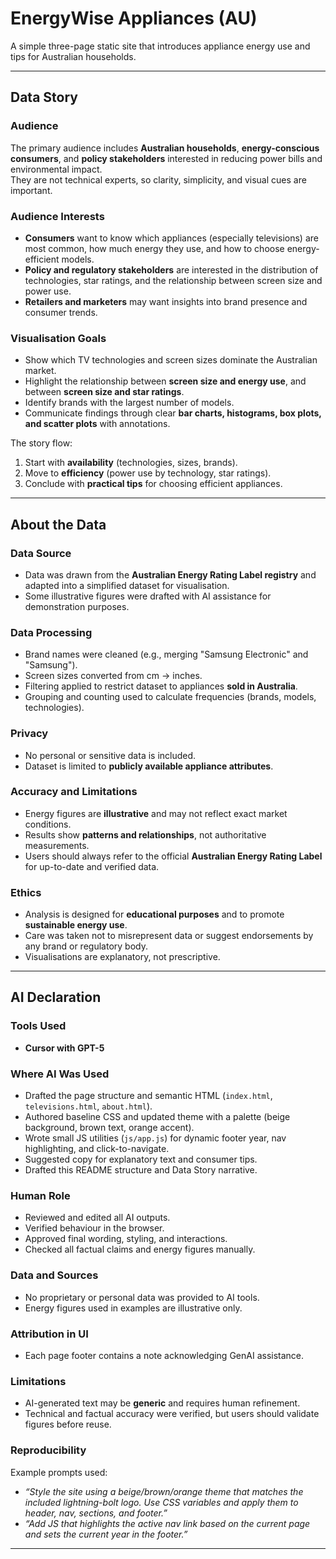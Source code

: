 # EnergyWise Appliances (AU)

A simple three-page static site that introduces appliance energy use and tips for Australian households.

---

## Data Story

### Audience
The primary audience includes **Australian households**, **energy-conscious consumers**, and **policy stakeholders** interested in reducing power bills and environmental impact.  
They are not technical experts, so clarity, simplicity, and visual cues are important.

### Audience Interests
- **Consumers** want to know which appliances (especially televisions) are most common, how much energy they use, and how to choose energy-efficient models.  
- **Policy and regulatory stakeholders** are interested in the distribution of technologies, star ratings, and the relationship between screen size and power use.  
- **Retailers and marketers** may want insights into brand presence and consumer trends.

### Visualisation Goals
- Show which TV technologies and screen sizes dominate the Australian market.  
- Highlight the relationship between **screen size and energy use**, and between **screen size and star ratings**.  
- Identify brands with the largest number of models.  
- Communicate findings through clear **bar charts, histograms, box plots, and scatter plots** with annotations.  

The story flow:
1. Start with **availability** (technologies, sizes, brands).  
2. Move to **efficiency** (power use by technology, star ratings).  
3. Conclude with **practical tips** for choosing efficient appliances.  

---

## About the Data

### Data Source
- Data was drawn from the **Australian Energy Rating Label registry** and adapted into a simplified dataset for visualisation.  
- Some illustrative figures were drafted with AI assistance for demonstration purposes.

### Data Processing
- Brand names were cleaned (e.g., merging "Samsung Electronic" and "Samsung").  
- Screen sizes converted from cm → inches.  
- Filtering applied to restrict dataset to appliances **sold in Australia**.  
- Grouping and counting used to calculate frequencies (brands, models, technologies).  

### Privacy
- No personal or sensitive data is included.  
- Dataset is limited to **publicly available appliance attributes**.

### Accuracy and Limitations
- Energy figures are **illustrative** and may not reflect exact market conditions.  
- Results show **patterns and relationships**, not authoritative measurements.  
- Users should always refer to the official **Australian Energy Rating Label** for up-to-date and verified data.

### Ethics
- Analysis is designed for **educational purposes** and to promote **sustainable energy use**.  
- Care was taken not to misrepresent data or suggest endorsements by any brand or regulatory body.  
- Visualisations are explanatory, not prescriptive.

---

## AI Declaration

### Tools Used
- **Cursor with GPT-5**

### Where AI Was Used
- Drafted the page structure and semantic HTML (`index.html`, `televisions.html`, `about.html`).  
- Authored baseline CSS and updated theme with a palette (beige background, brown text, orange accent).  
- Wrote small JS utilities (`js/app.js`) for dynamic footer year, nav highlighting, and click-to-navigate.  
- Suggested copy for explanatory text and consumer tips.  
- Drafted this README structure and Data Story narrative.

### Human Role
- Reviewed and edited all AI outputs.  
- Verified behaviour in the browser.  
- Approved final wording, styling, and interactions.  
- Checked all factual claims and energy figures manually.

### Data and Sources
- No proprietary or personal data was provided to AI tools.  
- Energy figures used in examples are illustrative only.

### Attribution in UI
- Each page footer contains a note acknowledging GenAI assistance.

### Limitations
- AI-generated text may be **generic** and requires human refinement.  
- Technical and factual accuracy were verified, but users should validate figures before reuse.

### Reproducibility
Example prompts used:
- *“Style the site using a beige/brown/orange theme that matches the included lightning-bolt logo. Use CSS variables and apply them to header, nav, sections, and footer.”*  
- *“Add JS that highlights the active nav link based on the current page and sets the current year in the footer.”*

---
